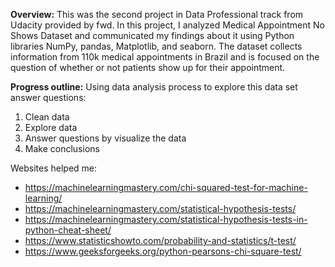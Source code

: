 **Overview:**
This was the second project in Data Professional track from Udacity provided by fwd. In this project, I analyzed Medical Appointment No Shows Dataset and communicated my findings about it using Python libraries NumPy, pandas, Matplotlib, and seaborn. The dataset collects information from 110k medical appointments in Brazil and is focused on the question of whether or not patients show up for their appointment.

**Progress outline:**
Using data analysis process to explore this data set answer questions:

1. Clean data
2. Explore data
3. Answer questions by visualize the data
4. Make conclusions

Websites helped me:
- https://machinelearningmastery.com/chi-squared-test-for-machine-learning/
- https://machinelearningmastery.com/statistical-hypothesis-tests/
- https://machinelearningmastery.com/statistical-hypothesis-tests-in-python-cheat-sheet/
- https://www.statisticshowto.com/probability-and-statistics/t-test/
- https://www.geeksforgeeks.org/python-pearsons-chi-square-test/
